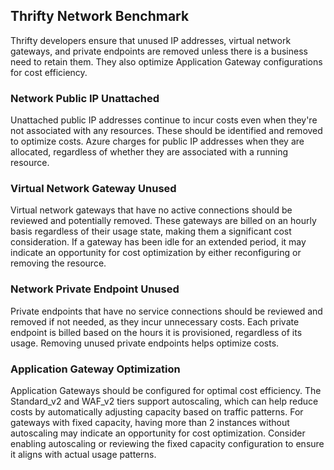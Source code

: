 ## Thrifty Network Benchmark

Thrifty developers ensure that unused IP addresses, virtual network gateways, and private endpoints are removed unless there is a business need to retain them. They also optimize Application Gateway configurations for cost efficiency.

### Network Public IP Unattached

Unattached public IP addresses continue to incur costs even when they're not associated with any resources. These should be identified and removed to optimize costs. Azure charges for public IP addresses when they are allocated, regardless of whether they are associated with a running resource.

### Virtual Network Gateway Unused

Virtual network gateways that have no active connections should be reviewed and potentially removed. These gateways are billed on an hourly basis regardless of their usage state, making them a significant cost consideration. If a gateway has been idle for an extended period, it may indicate an opportunity for cost optimization by either reconfiguring or removing the resource.

### Network Private Endpoint Unused

Private endpoints that have no service connections should be reviewed and removed if not needed, as they incur unnecessary costs. Each private endpoint is billed based on the hours it is provisioned, regardless of its usage. Removing unused private endpoints helps optimize costs.

### Application Gateway Optimization

Application Gateways should be configured for optimal cost efficiency. The Standard_v2 and WAF_v2 tiers support autoscaling, which can help reduce costs by automatically adjusting capacity based on traffic patterns. For gateways with fixed capacity, having more than 2 instances without autoscaling may indicate an opportunity for cost optimization. Consider enabling autoscaling or reviewing the fixed capacity configuration to ensure it aligns with actual usage patterns.
